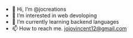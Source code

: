 - 👋 Hi, I’m @jocreations
- 👀 I’m interested in web devoloping
- 🌱 I’m currently learning backend languages
- 📫 How to reach me. jojovincent12@gmail.com

<!---
jocreations/jocreations is a ✨ special ✨ repository because its `README.md` (this file) appears on your GitHub profile.
You can click the Preview link to take a look at your changes.
--->

